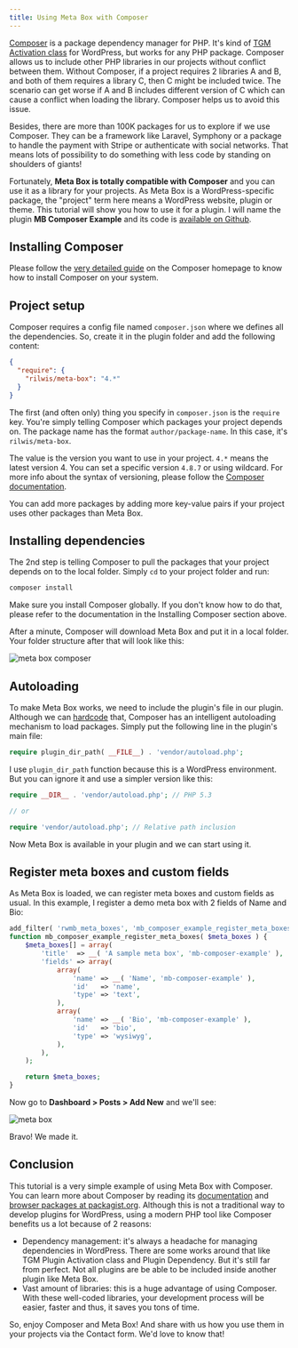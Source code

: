 ```yaml
---
title: Using Meta Box with Composer
---
```


[Composer](https://getcomposer.org) is a package dependency manager for PHP. It's kind of [TGM Activation class](http://tgmpluginactivation.com) for WordPress, but works for any PHP package. Composer allows us to include other PHP libraries in our projects without conflict between them. Without Composer, if a project requires 2 libraries A and B, and both of them requires a library C, then C might be included twice. The scenario can get worse if A and B includes different version of C which can cause a conflict when loading the library. Composer helps us to avoid this issue.

Besides, there are more than 100K packages for us to explore if we use Composer. They can be a framework like Laravel, Symphony or a package to handle the payment with Stripe or authenticate with social networks. That means lots of possibility to do something with less code by standing on shoulders of giants!

Fortunately, **Meta Box is totally compatible with Composer** and you can use it as a library for your projects. As Meta Box is a WordPress-specific package, the "project" term here means a WordPress website, plugin or theme. This tutorial will show you how to use it for a plugin. I will name the plugin **MB Composer Example** and its code is [available on Github](https://github.com/wpmetabox/mb-composer-example).

## Installing Composer

Please follow the [very detailed guide](https://getcomposer.org/doc/00-intro.md#installation-linux-unix-osx) on the Composer homepage to know how to install Composer on your system.

## Project setup

Composer requires a config file named `composer.json` where we defines all the dependencies. So, create it in the plugin folder and add the following content:

```json
{
  "require": {
    "rilwis/meta-box": "4.*"
  }
}
```

The first (and often only) thing you specify in `composer.json` is the `require` key. You're simply telling Composer which packages your project depends on. The package name has the format `author/package-name`. In this case, it's `rilwis/meta-box`.

The value is the version you want to use in your project. `4.*` means the latest version 4. You can set a specific version `4.8.7` or using wildcard. For more info about the syntax of versioning, please follow the [Composer documentation](https://getcomposer.org/doc/articles/versions.md).

You can add more packages by adding more key-value pairs if your project uses other packages than Meta Box.

## Installing dependencies

The 2nd step is telling Composer to pull the packages that your project depends on to the local folder. Simply `cd` to your project folder and run:

```bash
composer install
```

Make sure you install Composer globally. If you don't know how to do that, please refer to the documentation in the Installing Composer section above.

After a minute, Composer will download Meta Box and put it in a local folder. Your folder structure after that will look like this:

![meta box composer](https://i.imgur.com/22242cz.png)

## Autoloading

To make Meta Box works, we need to include the plugin's file in our plugin. Although we can [hardcode](/include-meta-box-plugin-themes/#section-include-meta-box-directly) that, Composer has an intelligent autoloading mechanism to load packages. Simply put the following line in the plugin's main file:

```php
require plugin_dir_path( __FILE__) . 'vendor/autoload.php';
```

I use `plugin_dir_path` function because this is a WordPress environment. But you can ignore it and use a simpler version like this:

```php
require __DIR__ . 'vendor/autoload.php'; // PHP 5.3

// or

require 'vendor/autoload.php'; // Relative path inclusion
```

Now Meta Box is available in your plugin and we can start using it.

## Register meta boxes and custom fields

As Meta Box is loaded, we can register meta boxes and custom fields as usual. In this example, I register a demo meta box with 2 fields of Name and Bio:

```php
add_filter( 'rwmb_meta_boxes', 'mb_composer_example_register_meta_boxes' );
function mb_composer_example_register_meta_boxes( $meta_boxes ) {
    $meta_boxes[] = array(
        'title'  => __( 'A sample meta box', 'mb-composer-example' ),
        'fields' => array(
            array(
                'name' => __( 'Name', 'mb-composer-example' ),
                'id'   => 'name',
                'type' => 'text',
            ),
            array(
                'name' => __( 'Bio', 'mb-composer-example' ),
                'id'   => 'bio',
                'type' => 'wysiwyg',
            ),
        ),
    );

    return $meta_boxes;
}
```

Now go to **Dashboard > Posts > Add New** and we'll see:

![meta box](https://i.imgur.com/0RTrNFK.png)

Bravo! We made it.

## Conclusion

This tutorial is a very simple example of using Meta Box with Composer. You can learn more about Composer by reading its [documentation](https://getcomposer.org/doc/) and [browser packages at packagist.org](http://packagist.org/). Although this is not a traditional way to develop plugins for WordPress, using a modern PHP tool like Composer benefits us a lot because of 2 reasons:

- Dependency management: it's always a headache for managing dependencies in WordPress. There are some works around that like TGM Plugin Activation class and Plugin Dependency. But it's still far from perfect. Not all plugins are be able to be included inside another plugin like Meta Box.
- Vast amount of libraries: this is a huge advantage of using Composer. With these well-coded libraries, your development process will be easier, faster and thus, it saves you tons of time.

So, enjoy Composer and Meta Box! And share with us how you use them in your projects via the Contact form. We'd love to know that!